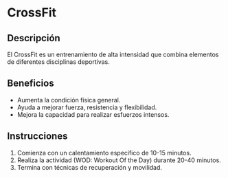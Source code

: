 # CrossFit

## Descripción  
El CrossFit es un entrenamiento de alta intensidad que combina elementos de diferentes disciplinas deportivas.

## Beneficios  
- Aumenta la condición física general.  
- Ayuda a mejorar fuerza, resistencia y flexibilidad.  
- Mejora la capacidad para realizar esfuerzos intensos.  

## Instrucciones  
1. Comienza con un calentamiento específico de 10-15 minutos.  
2. Realiza la actividad (WOD: Workout Of the Day) durante 20-40 minutos.  
3. Termina con técnicas de recuperación y movilidad.  



